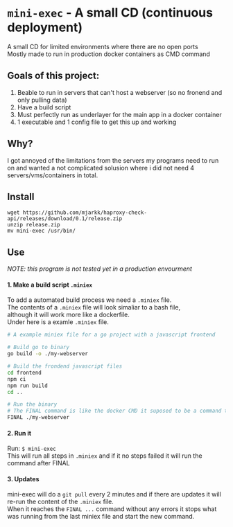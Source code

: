 # `mini-exec` - A small CD (continuous deployment)
A small CD for limited environments where there are no open ports  
Mostly made to run in production docker containers as CMD command  

## Goals of this project:
1. Beable to run in servers that can't host a webserver (so no fronend and only pulling data)
2. Have a build script
3. Must perfectly run as underlayer for the main app in a docker container
4. 1 executable and 1 config file to get this up and working

## Why?
I got annoyed of the limitations from the servers my programs need to run on and wanted a not complicated solusion where i did not need 4 servers/vms/containers in total.

## Install
```
wget https://github.com/mjarkk/haproxy-check-api/releases/download/0.1/release.zip
unzip release.zip
mv mini-exec /usr/bin/
```

## Use
*NOTE: this program is not tested yet in a production envourment*  

#### 1. Make a build script `.miniex`
To add a automated build process we need a `.miniex` file.  
The contents of a `.miniex` file will look simaliar to a bash file,  
although it will work more like a dockerfile.  
Under here is a examle `.miniex` file.  
```bash
# A example miniex file for a go project with a javascript frontend

# Build go to binary
go build -o ./my-webserver

# Build the frondend javascript files
cd frontend
npm ci
npm run build
cd ..

# Run the binary
# The FINAL command is like the docker CMD it suposed to be a command that runs forever.
FINAL ./my-webserver
```

#### 2. Run it
Run: `$ mini-exec`  
This will run all steps in `.miniex` and if it no steps failed it will run the command after FINAL

#### 3. Updates
mini-exec will do a `git pull` every 2 minutes and if there are updates it will re-run the content of the `.miniex` file.  
When it reaches the `FINAL ...` command without any errors it stops what was running from the last miniex file and start the new command.
